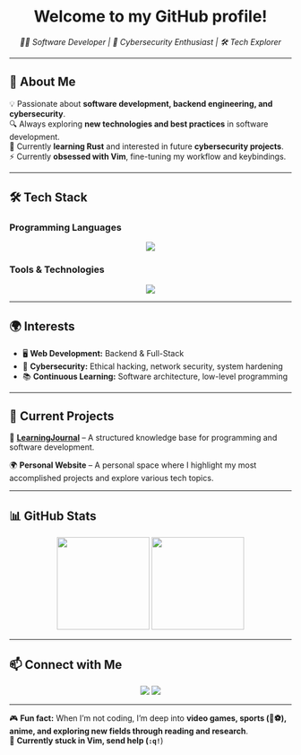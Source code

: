 <h1 align="center">Welcome to my GitHub profile!</h1>
<p align="center">
  <i>👨‍💻 Software Developer | 🔐 Cybersecurity Enthusiast | 🛠️ Tech Explorer</i>
</p>

---

## 🌟 About Me  
💡 Passionate about **software development, backend engineering, and cybersecurity**.  
🔍 Always exploring **new technologies and best practices** in software development.  
🌱 Currently **learning Rust** and interested in future **cybersecurity projects**.  
⚡ Currently **obsessed with Vim**, fine-tuning my workflow and keybindings.

---

## 🛠 Tech Stack  

### **Programming Languages**  
<p align="center">
  <img src="https://skillicons.dev/icons?i=c,cpp,cs,java,rust,html,css,js,ruby,php" />
</p>

### **Tools & Technologies**  
<p align="center">
  <img src="https://skillicons.dev/icons?i=linux,debian,kali,redhat,vim,git,vscode,visualstudio,godot,markdown,idea" />
</p>

---

## 🌍 Interests  
- 🖥️ **Web Development:** Backend & Full-Stack  
- 🔐 **Cybersecurity:** Ethical hacking, network security, system hardening  
- 📚 **Continuous Learning:** Software architecture, low-level programming  

---

## 📌 Current Projects  
📘 [**LearningJournal**](https://github.com/AlimouDiallo367/LearningJournal) – A structured knowledge base for programming and software development.  

🌍 **Personal Website** – A personal space where I highlight my most accomplished projects and explore various tech topics.

---

## 📊 GitHub Stats  
<p align="center">
  <img src="https://github-readme-stats.vercel.app/api?username=AlimouDiallo367&show_icons=true&theme=tokyonight" height="165">
  <img src="https://github-readme-streak-stats.herokuapp.com/?user=AlimouDiallo367&theme=tokyonight" height="165">
</p>

---

## 📫 Connect with Me  
<p align="center">
  <a href="https://github.com/AlimouDiallo367"><img src="https://img.shields.io/badge/GitHub-100000?style=for-the-badge&logo=github" /></a>
  <a href="https://linkedin.com/"><img src="https://img.shields.io/badge/LinkedIn-0A66C2?style=for-the-badge&logo=linkedin" /></a>
</p>

---

🎮 **Fun fact:** When I’m not coding, I’m deep into **video games, sports (🏀⚽), anime, and exploring new fields through reading and research**.  
📌 **Currently stuck in Vim, send help (`:q!`**)  
